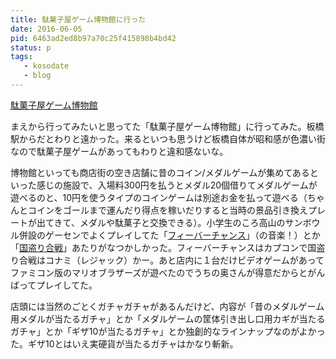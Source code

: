 ```yaml
---
title: 駄菓子屋ゲーム博物館に行った
date: 2016-06-05
pid: 6463ad2ed8b97a70c25f415898b4bd42
status: p
tags:
   - kosodate
   - blog
---
```


[駄菓子屋ゲーム博物館][1]

まえから行ってみたいと思ってた「駄菓子屋ゲーム博物館」に行ってみた。板橋駅からだとわりと遠かった。来るといつも思うけど板橋自体が昭和感が色濃い街なので駄菓子屋ゲームがあってもわりと違和感ないな。

博物館といっても商店街の空き店舗に昔のコイン/メダルゲームが集めてあるといった感じの施設で、入場料300円を払うとメダル20個借りてメダルゲームが遊べるのと、10円を使うタイプのコインゲームは別途お金を払って遊べる（ちゃんとコインをゴールまで運んだり得点を稼いだりすると当時の景品引き換えプレートが出てきて、メダルや駄菓子と交換できる）。小学生のころ高山のサンボウル併設のゲーセンでよくプレイしてた「[フィーバーチャンス][2]」（の音楽！）とか「[国盗り合戦][3]」あたりがなつかしかった。フィーバーチャンスはカプコンで国盗り合戦はコナミ（レジャック）かー。あと店内に１台だけビデオゲームがあってファミコン版のマリオブラザーズが遊べたのでうちの奥さんが得意だからとがんばってプレイしてた。

店頭には当然のごとくガチャガチャがあるんだけど、内容が「昔のメダルゲーム用メダルが当たるガチャ」とか「メダルゲームの筐体引き出し口用カギが当たるガチャ」とか「ギザ10が当たるガチャ」とか独創的なラインナップなのがよかった。ギザ10とはいえ実硬貨が当たるガチャはかなり斬新。

[1]:	http://dgm.hmc6.net/
[2]:	http://dgm.hmc6.net/museum/fever_chance.html
[3]:	http://dgm.hmc6.net/museum/kunitorikassen.html